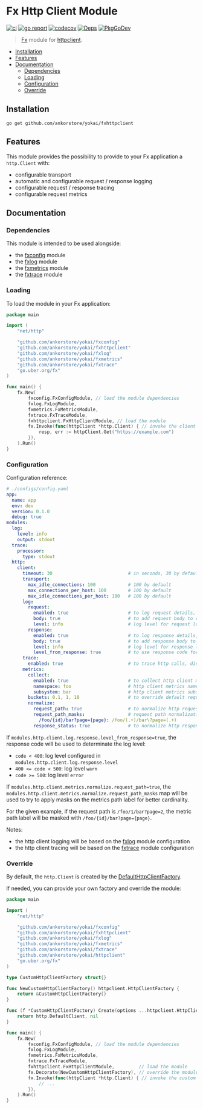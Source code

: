# Fx Http Client Module

[![ci](https://github.com/ankorstore/yokai/actions/workflows/fxhttpclient-ci.yml/badge.svg)](https://github.com/ankorstore/yokai/actions/workflows/fxhttpclient-ci.yml)
[![go report](https://goreportcard.com/badge/github.com/ankorstore/yokai/fxhttpclient)](https://goreportcard.com/report/github.com/ankorstore/yokai/fxhttpclient)
[![codecov](https://codecov.io/gh/ankorstore/yokai/graph/badge.svg?token=ghUBlFsjhR&flag=fxhttpclient)](https://app.codecov.io/gh/ankorstore/yokai/tree/main/fxhttpclient)
[![Deps](https://img.shields.io/badge/osi-deps-blue)](https://deps.dev/go/github.com%2Fankorstore%2Fyokai%2Ffxhttpclient)
[![PkgGoDev](https://pkg.go.dev/badge/github.com/ankorstore/yokai/fxhttpclient)](https://pkg.go.dev/github.com/ankorstore/yokai/fxhttpclient)

> [Fx](https://uber-go.github.io/fx/) module for [httpclient](https://github.com/ankorstore/yokai/tree/main/httpclient).

<!-- TOC -->

* [Installation](#installation)
* [Features](#features)
* [Documentation](#documentation)
	* [Dependencies](#dependencies)
	* [Loading](#loading)
	* [Configuration](#configuration)
	* [Override](#override)

<!-- TOC -->

## Installation

```shell
go get github.com/ankorstore/yokai/fxhttpclient
```

## Features

This module provides the possibility to provide to your Fx application a `http.Client` with:

- configurable transport
- automatic and configurable request / response logging
- configurable request / response tracing
- configurable request metrics

## Documentation

### Dependencies

This module is intended to be used alongside:

- the [fxconfig](https://github.com/ankorstore/yokai/tree/main/fxconfig) module
- the [fxlog](https://github.com/ankorstore/yokai/tree/main/fxlog) module
- the [fxmetrics](https://github.com/ankorstore/yokai/tree/main/fxmetrics) module
- the [fxtrace](https://github.com/ankorstore/yokai/tree/main/fxtrace) module

### Loading

To load the module in your Fx application:

```go
package main

import (
	"net/http"

	"github.com/ankorstore/yokai/fxconfig"
	"github.com/ankorstore/yokai/fxhttpclient"
	"github.com/ankorstore/yokai/fxlog"
	"github.com/ankorstore/yokai/fxmetrics"
	"github.com/ankorstore/yokai/fxtrace"
	"go.uber.org/fx"
)

func main() {
	fx.New(
		fxconfig.FxConfigModule, // load the module dependencies
		fxlog.FxLogModule,
		fxmetrics.FxMetricsModule,
		fxtrace.FxTraceModule,
		fxhttpclient.FxHttpClientModule, // load the module
		fx.Invoke(func(httpClient *http.Client) { // invoke the client
			resp, err := httpClient.Get("https://example.com")
		}),
	).Run()
}
```

### Configuration

Configuration reference:

```yaml
# ./configs/config.yaml
app:
  name: app
  env: dev
  version: 0.1.0
  debug: true
modules:
  log:
    level: info
    output: stdout
  trace:
    processor:
      type: stdout
  http:
    client:
      timeout: 30                            # in seconds, 30 by default
      transport:
        max_idle_connections: 100            # 100 by default
        max_connections_per_host: 100        # 100 by default
        max_idle_connections_per_host: 100   # 100 by default
      log:
        request:
          enabled: true                      # to log request details, disabled by default
          body: true                         # to add request body to request details, disabled by default
          level: info                        # log level for request logging
        response:
          enabled: true                      # to log response details, disabled by default
          body: true                         # to add response body to request details, disabled by default
          level: info                        # log level for response logging
          level_from_response: true          # to use response code for response logging
      trace:
        enabled: true                        # to trace http calls, disabled by default
      metrics:
        collect:
          enabled: true                      # to collect http client metrics
          namespace: foo                     # http client metrics namespace (empty by default)
          subsystem: bar                     # http client metrics subsystem (empty by default)
        buckets: 0.1, 1, 10                  # to override default request duration buckets
        normalize:
          request_path: true                 # to normalize http request path, disabled by default
          request_path_masks:                # request path normalization masks (key: mask to apply, value: regex to match), empty by default
            /foo/{id}/bar?page={page}: /foo/(.+)/bar\?page=(.+)
          response_status: true              # to normalize http response status code (2xx, 3xx, ...), disabled by default
```

If `modules.http.client.log.response.level_from_response=true`, the response code will be used to determinate the log
level:

- `code < 400`: log level configured in `modules.http.client.log.response.level`
- `400 <= code < 500`: log level `warn`
- `code >= 500`: log level `error`

If `modules.http.client.metrics.normalize.request_path=true`,
the `modules.http.client.metrics.normalize.request_path_masks` map will be used to try to apply masks on the metrics
path label for better cardinality.

For the given example, if the request path is `/foo/1/bar?page=2`, the metric path label will be masked
with `/foo/{id}/bar?page={page}`.

Notes:

- the http client logging will be based on the [fxlog](https://github.com/ankorstore/yokai/tree/main/fxlog) module
  configuration
- the http client tracing will be based on the [fxtrace](https://github.com/ankorstore/yokai/tree/main/fxtrace) module
  configuration

### Override

By default, the `http.Client` is created by
the [DefaultHttpClientFactory](https://github.com/ankorstore/yokai/blob/main/httpclient/factory.go).

If needed, you can provide your own factory and override the module:

```go
package main

import (
	"net/http"

	"github.com/ankorstore/yokai/fxconfig"
	"github.com/ankorstore/yokai/fxhttpclient"
	"github.com/ankorstore/yokai/fxlog"
	"github.com/ankorstore/yokai/fxmetrics"
	"github.com/ankorstore/yokai/fxtrace"
	"github.com/ankorstore/yokai/httpclient"
	"go.uber.org/fx"
)

type CustomHttpClientFactory struct{}

func NewCustomHttpClientFactory() httpclient.HttpClientFactory {
	return &CustomHttpClientFactory{}
}

func (f *CustomHttpClientFactory) Create(options ...httpclient.HttpClientOption) (*http.Client, error) {
	return http.DefaultClient, nil
}

func main() {
	fx.New(
		fxconfig.FxConfigModule, // load the module dependencies
		fxlog.FxLogModule,
		fxmetrics.FxMetricsModule,
		fxtrace.FxTraceModule,
		fxhttpclient.FxHttpClientModule,         // load the module
		fx.Decorate(NewCustomHttpClientFactory), // override the module with a custom factory
		fx.Invoke(func(httpClient *http.Client) { // invoke the custom client
			// ...
		}),
	).Run()
}
```
